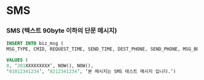 # SMS

### SMS (텍스트 90byte 이하의 단문 메시지)

```sql
INSERT INTO biz_msg ( 
MSG_TYPE, CMID, REQUEST_TIME, SEND_TIME, DEST_PHONE, SEND_PHONE, MSG_BODY)

VALUES (
0, ‘201XXXXXXXXX’, NOW(), NOW(), 
‘01012341234’, ‘0212341234’, ‘본 메시지는 SMS 테스트 메시지 입니다.’)
```
